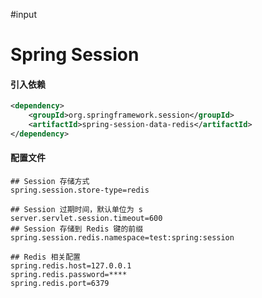 #input 

# Spring Session

#### 引入依赖
```xml
<dependency> 
	<groupId>org.springframework.session</groupId>
	<artifactId>spring-session-data-redis</artifactId> 
</dependency>
```

#### 配置文件
```properties
## Session 存储方式
spring.session.store-type=redis

## Session 过期时间，默认单位为 s
server.servlet.session.timeout=600
## Session 存储到 Redis 键的前缀
spring.session.redis.namespace=test:spring:session

## Redis 相关配置
spring.redis.host=127.0.0.1
spring.redis.password=****
spring.redis.port=6379
```

